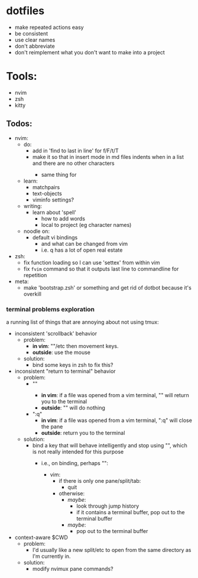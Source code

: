 # dotfiles
- make repeated actions easy
- be consistent
- use clear names
- don't abbreviate
- don't reimplement what you don't want to make into a project

# Tools:
- nvim
- zsh
- kitty

## Todos:
- nvim:
    - do:
        - add in 'find to last in line' for f/F/t/T
        - make it so that <tab> in insert mode in md files indents when in a list and there are no other characters
            - same thing for <shift-tab>
    - learn:
        - matchpairs
        - text-objects
        - viminfo settings?
    - writing:
        - learn about 'spell'
            - how to add words
            - local to project (eg character names)
    - noodle on:
        - default vi bindings
            - and what can be changed from vim
            - i.e. q has a lot of open real estate
- zsh:
    - fix function loading so I can use 'settex' from within vim
    - fix `fvim` command so that it outputs last line to commandline for repetition
- meta:
    - make 'bootstrap.zsh' or something and get rid of dotbot because it's overkill

### terminal problems exploration
a running list of things that are annoying about not using tmux:
- inconsistent 'scrollback' behavior
    - problem:
        - __in vim__: "<esc>"/etc then movement keys.
        - __outside__: use the mouse
    - solution:
        - bind some keys in zsh to fix this?
- inconsistent "return to terminal" behavior
    - problem:
        - "<c-o>"
            - __in vim__: if a file was opened from a vim terminal, "<c-o>" will return you to the terminal
            - __outside__: "<c-o>" will do nothing
        - ":q"
            - __in vim__: if a file was opened from a vim terminal, ":q" will close the pane
            - __outside__: return you to the terminal
    - solution:
        - bind a key that will behave intelligently and stop using "<c-o>", which is not really intended for this purpose
            - i.e., on binding, perhaps "<c-q>":
                - vim:
                    - if there is only one pane/split/tab:
                        - quit
                    - otherwise:
                        - _maybe_:
                            - look through jump history
                            - if it contains a terminal buffer, pop out to the terminal buffer
                        - _maybe_:
                            - pop out to the terminal buffer
- context-aware $CWD
    - problem:
        - I'd usually like a new split/etc to open from the same directory as I'm currently in.
    - solution:
        - modify nvimux pane commands?
